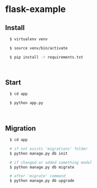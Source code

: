 # flask-example

## Install

```bash
  $ virtualenv venv

  $ source venv/bin/activate

  $ pip install -r requirements.txt
```

&nbsp;

## Start

```bash
  $ cd app

  $ python app.py
```

&nbsp;

## Migration

```bash
  $ cd app

  # if not exists 'migrations' folder
  $ python manage.py db init

  # if changed or added something model
  $ python manage.py db migrate

  # after 'migrate' command
  $ python manage.py db upgrade
```

